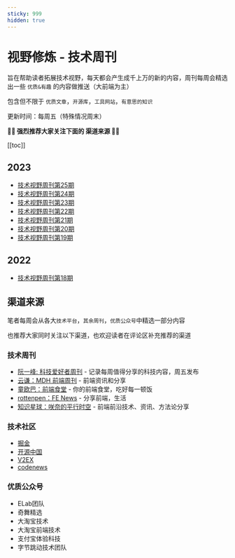 ```yaml
---
sticky: 999
hidden: true
---
```


# 视野修炼 - 技术周刊

旨在帮助读者拓展技术视野，每天都会产生成千上万的新的内容，周刊每周会精选出一些 `优质&有趣` 的内容做推送（大前端为主）

包含但不限于 `优质文章`，`开源库`，`工具网站`，`有意思的知识`

更新时间：每周五（特殊情况周末）

**💐💐 强烈推荐大家关注下面的 渠道来源 💐💐**

[[toc]]


## 2023
* [技术视野周刊第25期](./2023-02-17.md)
* [技术视野周刊第24期](./2023-02-10.md)
* [技术视野周刊第23期](./2023-02-02.md)
* [技术视野周刊第22期](./2023-01-26.md)
* [技术视野周刊第21期](./2023-01-20.md)
* [技术视野周刊第20期](./2023-01-13.md)
* [技术视野周刊第19期](./2023-01-06.md)


## 2022
* [技术视野周刊第18期](./2022-12-30.md)


## 渠道来源
笔者每周会从各大`技术平台`，`其余周刊`，`优质公众号`中精选一部分内容

也推荐大家同时关注以下渠道，也欢迎读者在评论区补充推荐的渠道

### 技术周刊
* [阮一峰: 科技爱好者周刊](https://www.ruanyifeng.com/blog/archives.html) - 记录每周值得分享的科技内容，周五发布
* [云谦：MDH 前端周刊](https://www.yuque.com/chencheng/mdh-weekly) - 前端资讯和分享
* [童欧巴：前端食堂](https://github.com/Geekhyt/weekly) - 你的前端食堂，吃好每一顿饭
* [rottenpen：FE News](https://rottenpen.zhubai.love/) - 分享前端，生活
* [知识星球：咲奈的平行时空](https://public.zsxq.com/groups/28851452458181.html) - 前端前沿技术、资讯、方法论分享

### 技术社区
* [掘金](https://juejin.cn/)
* [开源中国](https://www.oschina.net/)
* [V2EX](https://www.v2ex.com/)
* [codenews](https://codenews.cc/)

### 优质公众号
* ELab团队
* 奇舞精选
* 大淘宝技术
* 大淘宝前端技术
* 支付宝体验科技
* 字节跳动技术团队​


